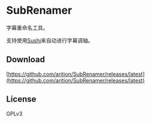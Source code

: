 # SubRenamer

字幕重命名工具。

支持使用[Sushi](https://github.com/tp7/Sushi)来自动进行字幕调轴。

## Download

[https://github.com/arition/SubRenamer/releases/latest](https://github.com/arition/SubRenamer/releases/latest)

## License

GPLv3
